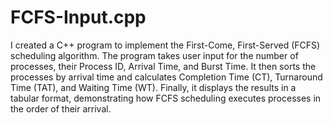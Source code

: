 # FCFS-Input.cpp
I created a C++ program to implement the First-Come, First-Served (FCFS) scheduling algorithm. The program takes user input for the number of processes, their Process ID, Arrival Time, and Burst Time. It then sorts the processes by arrival time and calculates Completion Time (CT), Turnaround Time (TAT), and Waiting Time (WT). Finally, it displays the results in a tabular format, demonstrating how FCFS scheduling executes processes in the order of their arrival.
